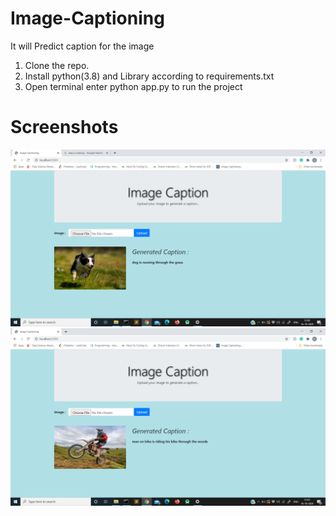# Image-Captioning
It will Predict caption for the image

1. Clone the repo.
2. Install python(3.8) and Library according to requirements.txt
3. Open terminal enter python app.py to run the project

# Screenshots
![Image of adduser](https://github.com/AbhishekKumarSingh00/Image-Captioning/blob/main/predicted%20image%20(2).png)
![Image of adduser](https://github.com/AbhishekKumarSingh00/Image-Captioning/blob/main/predicted%20caption.png)
